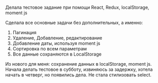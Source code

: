 Делала тестовое задание при помощи React, Redux, localStorage, moment js

Сделала все основные задачи без дополнительных, а именно:
1) Пагинация
2) Удаление, Добавление, редактирование
3) Добавление даты, используя moment js
4) Сортировка по всем параметрам
5) Все данные сохраняются в LocalStorage

Из нового для меня: cохранение данных в localStorage, moment js. 
Начала делать тестовое в субботу, извиняюсь за задержку, хотела начать в четверг, но появились дела.
Не стала стилизовать select.
